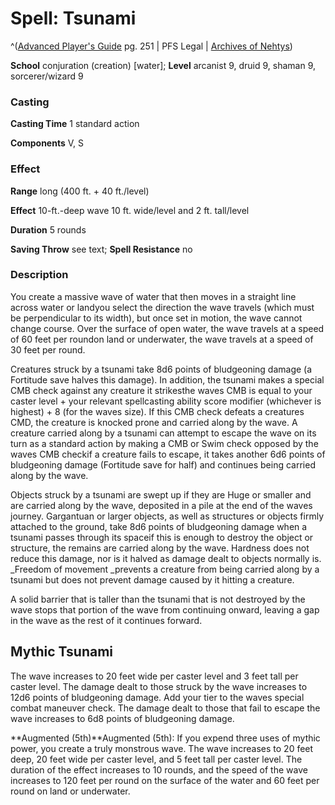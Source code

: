 # Spell: Tsunami

^([Advanced Player's Guide][ss-tsunami] pg. 251 | PFS Legal | [Archives of Nehtys][sn-tsunami])

**School** conjuration (creation) [water]; **Level** arcanist 9, druid 9, shaman 9, sorcerer/wizard 9

### Casting

**Casting Time** 1 standard action

**Components** V, S

### Effect

**Range** long (400 ft. + 40 ft./level)

**Effect** 10-ft.-deep wave 10 ft. wide/level and 2 ft. tall/level

**Duration** 5 rounds

**Saving Throw** see text; **Spell Resistance** no

### Description

You create a massive wave of water that then moves in a straight line across water or landyou select the direction the wave travels (which must be perpendicular to its width), but once set in motion, the wave cannot change course. Over the surface of open water, the wave travels at a speed of 60 feet per roundon land or underwater, the wave travels at a speed of 30 feet per round.

Creatures struck by a tsunami take 8d6 points of bludgeoning damage (a Fortitude save halves this damage). In addition, the tsunami makes a special CMB check against any creature it strikesthe waves CMB is equal to your caster level + your relevant spellcasting ability score modifier (whichever is highest) + 8 (for the waves size). If this CMB check defeats a creatures CMD, the creature is knocked prone and carried along by the wave. A creature carried along by a tsunami can attempt to escape the wave on its turn as a standard action by making a CMB or Swim check opposed by the waves CMB checkif a creature fails to escape, it takes another 6d6 points of bludgeoning damage (Fortitude save for half) and continues being carried along by the wave.

Objects struck by a tsunami are swept up if they are Huge or smaller and are carried along by the wave, deposited in a pile at the end of the waves journey. Gargantuan or larger objects, as well as structures or objects firmly attached to the ground, take 8d6 points of bludgeoning damage when a tsunami passes through its spaceif this is enough to destroy the object or structure, the remains are carried along by the wave. Hardness does not reduce this damage, nor is it halved as damage dealt to objects normally is. _Freedom of movement _prevents a creature from being carried along by a tsunami but does not prevent damage caused by it hitting a creature.

A solid barrier that is taller than the tsunami that is not destroyed by the wave stops that portion of the wave from continuing onward, leaving a gap in the wave as the rest of it continues forward.

## Mythic Tsunami

The wave increases to 20 feet wide per caster level and 3 feet tall per caster level. The damage dealt to those struck by the wave increases to 12d6 points of bludgeoning damage. Add your tier to the waves special combat maneuver check. The damage dealt to those that fail to escape the wave increases to 6d8 points of bludgeoning damage.

**Augmented (5th)**Augmented (5th): If you expend three uses of mythic power, you create a truly monstrous wave. The wave increases to 20 feet deep, 20 feet wide per caster level, and 5 feet tall per caster level. The duration of the effect increases to 10 rounds, and the speed of the wave increases to 120 feet per round on the surface of the water and 60 feet per round on land or underwater.

[ss-tsunami]: http://paizo.com/pathfinderRPG/v57
[sn-tsunami]: http://www.archivesofnethys.com/SpellDisplay.aspx?ItemName=Tsunami